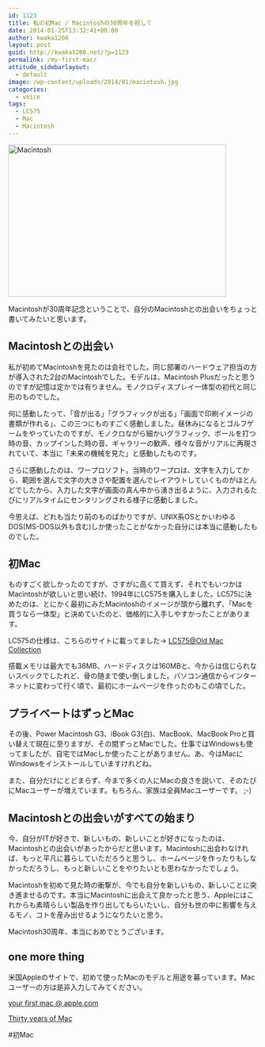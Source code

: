 ```yaml
---
id: 1123
title: 私の初Mac / Macintoshの30周年を祝して
date: 2014-01-25T13:32:41+00:00
author: kwaka1208
layout: post
guid: http://kwaka1208.net/?p=1123
permalink: /my-first-mac/
attitude_sidebarlayout:
  - default
image: /wp-content/uploads/2014/01/macintosh.jpg
categories:
  - voice
tags:
  - LC575
  - Mac
  - Macintosh
---
```

<img src="http://kwaka1208.net/wp-content/uploads/2014/01/macintosh.jpg" alt="Macintosh" width="440" height="307" class="alignnone size-full wp-image-1124" />

Macintoshが30周年記念ということで、自分のMacintoshとの出会いをちょっと書いてみたいと思います。

<h2>Macintoshとの出会い</h2>
私が初めてMacintoshを見たのは会社でした。同じ部署のハードウェア担当の方が導入された2台のMacintoshでした。モデルは、Macintosh Plusだったと思うのですが記憶は定かでは有りません。モノクロディスプレイ一体型の初代と同じ形のものでした。

何に感動したって、「音が出る」「グラフィックが出る」「画面で印刷イメージの書類が作れる」、この三つにものすごく感動しました。昼休みになるとゴルフゲームをやっていたのですが、モノクロながら細かいグラフィック、ボールを打つ時の音、カップインした時の音、ギャラリーの歓声、様々な音がリアルに再現されていて、本当に「未来の機械を見た」と感動したものです。

さらに感動したのは、ワープロソフト。当時のワープロは、文字を入力してから、範囲を選んで文字の大きさや配置を選んでレイアウトしていくものがほとんどでしたから、入力した文字が画面の真ん中から湧き出るように、入力されるたびにリアルタイムにセンタリングされる様子に感動しました。

今思えば、どれも当たり前のものばかりですが、UNIX系OSとかいわゆるDOS(MS-DOS以外も含む)しか使ったことがなかった自分には本当に感動したものでした。

<h2>初Mac</h2>
ものすごく欲しかったのですが、さすがに高くて買えず、それでもいつかはMacintoshが欲しいと思い続け、1994年にLC575を購入しました。LC575に決めたのは、とにかく最初にみたMacintoshのイメージが頭から離れず、「Macを買うなら一体型」と決めていたのと、価格的に入手しやすかったことがあります。

LC575の仕様は、こちらのサイトに載ってました→ <a href="http://www.oldmac.jp/lc575.html">LC575@Old Mac Collection</a>

搭載メモリは最大でも36MB、ハードディスクは160MBと、今からは信じられないスペックでしたれど、骨の随まで使い倒しました。パソコン通信からインターネットに変わって行く頃で、最初にホームページを作ったのもこの頃でした。

<h2>プライベートはずっとMac</h2>
その後、Power Macintosh G3、iBook G3(白)、MacBook、MacBook Proと買い替えて現在に至りますが、その間ずっとMacでした。仕事ではWindowsも使ってましたが、自宅ではMacしか使ったことがありません。あ、今はMacにWindowsをインストールしていますけれどね。

また、自分だけにとどまらず、今まで多くの人にMacの良さを説いて、そのたびにMacユーザーが増えています。もちろん、家族は全員Macユーザーです。 ;-)

<h2>Macintoshとの出会いがすべての始まり</h2>
今、自分がITが好きで、新しいもの、新しいことが好きになったのは、Macintoshとの出会いがあったからだと思います。Macintoshに出会わなければ、もっと平凡に暮らしていただろうと思うし、ホームページを作ったりもしなかっただろうし、もっと新しいことをやりたいとも思わなかったでしょう。

Macintoshを初めて見た時の衝撃が、今でも自分を新しいもの、新しいことに突き進ませるのです。本当にMacintoshに出会えて良かったと思う、Appleにはこれからも素晴らしい製品を作り出してもらいたいし、自分も世の中に影響を与えるモノ、コトを産み出せるようになりたいと思う。

Macintosh30周年、本当におめでとうございます。
<h2>one more thing</h2>
米国Appleのサイトで、初めて使ったMacのモデルと用途を募っています。Macユーザーの方は是非入力してみてください。

<a href="http://www.apple.com/30-years/your-first-mac/">your first mac @ apple.com</a>

<a href="http://www.apple.com/30-years/">Thirty years of Mac</a>

#初Mac